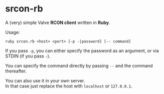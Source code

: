# srcon-rb

A (very) simple Valve **RCON client** written in **Ruby**.

Usage:
```
ruby srcon.rb <host> <port> [-p -|password] [-- command]
```

If you pass `-p`, you can either specify the password as an argument, or via STDIN (if you pass `-`).

You can specify the command directly by passing `--` and the command thereafter.

You can also use it in your own server.  
In that case just replace the host with `localhost` or `127.0.0.1`.
